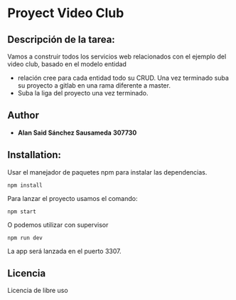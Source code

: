 # Proyect Video Club

## Descripción de la tarea: 
Vamos a construir todos los servicios web relacionados con el ejemplo del video club, basado en el modelo entidad 
- relación cree para cada entidad todo su CRUD. Una vez terminado suba su proyecto a gitlab en una rama diferente a master. 
- Suba la liga del proyecto una vez terminado.

## Author

* **Alan Said Sánchez Sausameda** **307730**  

## Installation: 

Usar el manejador de paquetes npm para instalar las dependencias.
```
npm install
```
Para lanzar el proyecto usamos el comando:

```
npm start
```
O podemos utilizar con supervisor
```
npm run dev 
```

La app será lanzada en el puerto 3307.

## Licencia 

Licencia de libre uso 

